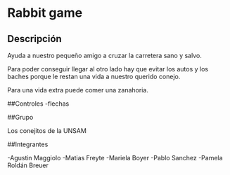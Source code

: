 # Rabbit game


## Descripción
 
Ayuda a nuestro pequeño amigo a cruzar la carretera sano y salvo.

Para poder conseguir llegar al otro lado hay que evitar los autos y los baches porque le 
restan una vida a nuestro querido conejo.

Para una vida extra puede comer una zanahoria.


##Controles
-flechas


##Grupo

Los conejitos de la UNSAM


##Integrantes
 
-Agustin Maggiolo
-Matias Freyte
-Mariela Boyer
-Pablo Sanchez
-Pamela Roldán Breuer

